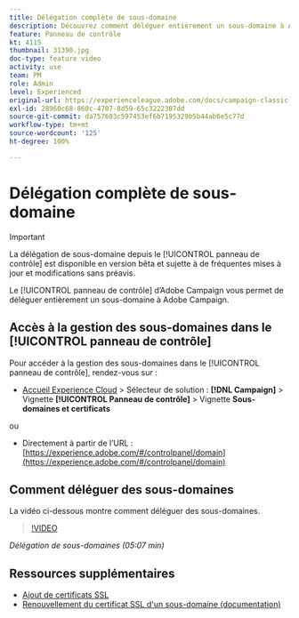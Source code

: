 ```yaml
---
title: Délégation complète de sous-domaine
description: Découvrez comment déléguer entièrement un sous-domaine à Adobe Campaign.
feature: Panneau de contrôle
kt: 4115
thumbnail: 31390.jpg
doc-type: feature video
activity: use
team: PM
role: Admin
level: Experienced
original-url: https://experienceleague.adobe.com/docs/campaign-classic-learn/tutorials/administrating/control-panel-acc/subdomain-delegation.html
exl-id: 28960c68-860c-4707-8d59-65c3222307dd
source-git-commit: da757603c597453ef6b7195329b5b44ab6e5c77d
workflow-type: tm+mt
source-wordcount: '125'
ht-degree: 100%

---
```


# Délégation complète de sous-domaine

>[!IMPORTANT]
>
> La délégation de sous-domaine depuis le [!UICONTROL panneau de contrôle] est disponible en version bêta et sujette à de fréquentes mises à jour et modifications sans préavis.

Le [!UICONTROL panneau de contrôle] d’Adobe Campaign vous permet de déléguer entièrement un sous-domaine à Adobe Campaign.

## Accès à la gestion des sous-domaines dans le [!UICONTROL panneau de contrôle]

Pour accéder à la gestion des sous-domaines dans le [!UICONTROL panneau de contrôle], rendez-vous sur :

* [Accueil Experience Cloud](https://experience.adobe.com/#/home) > Sélecteur de solution : **[!DNL Campaign]** > Vignette **[!UICONTROL Panneau de contrôle]** > Vignette **Sous-domaines et certificats**


ou
* Directement à partir de l’URL : [https://experience.adobe.com/#/controlpanel/domain](https://experience.adobe.com/#/controlpanel/domain)

## Comment déléguer des sous-domaines

La vidéo ci-dessous montre comment déléguer des sous-domaines.

>[!VIDEO](https://video.tv.adobe.com/v/31390?quality=12)

*Délégation de sous-domaines (05:07 min)*

## Ressources supplémentaires

* [Ajout de certificats SSL](/help/control-panel-tutorials/subdomains-and-certificates/adding-ssl-certificates.md)
* [Renouvellement du certificat SSL d&#39;un sous-domaine (documentation)](https://experienceleague.adobe.com/docs/control-panel/using/subdomains-and-certificates/renewing-subdomain-certificate.html?lang=fr)